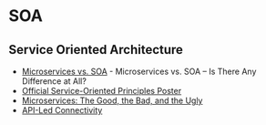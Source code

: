 # SOA



## Service Oriented Architecture

- [Microservices vs. SOA](https://dzone.com/articles/microservices-vs-soa-is-there-any-difference-at-al) - Microservices vs. SOA – Is There Any Difference at All?
- [Official Service-Oriented Principles Poster](http://serviceorientation.com/static/pdf/SOA_Principles_Poster.pdf)
- [Microservices: The Good, the Bad, and the Ugly](https://dzone.com/articles/microservices-the-good-the-bad-and-the-ugly)
- [API-Led Connectivity](https://dzone.com/articles/api-led-connectivity-with-mule)
